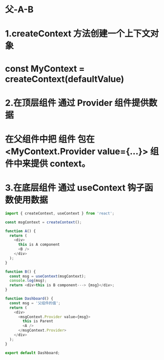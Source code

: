 # 父-A-B

# 1.createContext 方法创建一个上下文对象

# const MyContext = createContext(defaultValue)

# 2.在顶层组件 通过 Provider 组件提供数据

# 在父组件中把 组件 包在 <MyContext.Provider value={...}> 组件中来提供 context。

# 3.在底层组件 通过 useContext 钩子函数使用数据

```js
import { createContext, useContext } from 'react';

const msgContext = createContext();

function A() {
  return (
    <div>
      this is A component
      <B />
    </div>
  );
}

function B() {
  const msg = useContext(msgContext);
  console.log(msg);
  return <div>this is B component---> {msg}</div>;
}

function Dashboard() {
  const msg = '父组件的值';
  return (
    <div>
      <msgContext.Provider value={msg}>
        this is Parent
        <A />
      </msgContext.Provider>
    </div>
  );
}

export default Dashboard;
```

